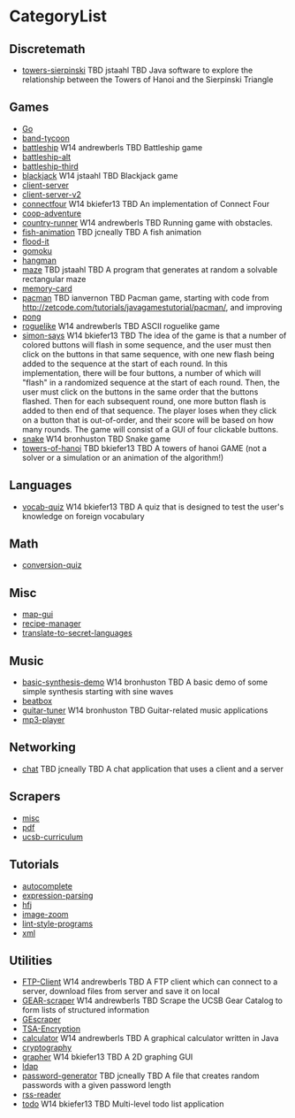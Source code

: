 # CategoryList

## Discretemath
* [towers-sierpinski](https://github.com/UCSB-CS56-Projects/cs56-discretemath-towers-sierpinski)  TBD    jstaahl             TBD Java software to explore the relationship between the Towers of Hanoi and the Sierpinski Triangle 

## Games
* [Go](https://github.com/UCSB-CS56-Projects/cs56-games-Go) 
* [band-tycoon](https://github.com/UCSB-CS56-Projects/cs56-games-band-tycoon) 
* [battleship](https://github.com/UCSB-CS56-Projects/cs56-games-battleship)  W14 andrewberls             TBD Battleship game 
* [battleship-alt](https://github.com/UCSB-CS56-Projects/cs56-games-battleship-alt) 
* [battleship-third](https://github.com/UCSB-CS56-Projects/cs56-games-battleship-third) 
* [blackjack](https://github.com/UCSB-CS56-Projects/cs56-games-blackjack)  W14    jstaahl             TBD Blackjack game 
* [client-server](https://github.com/UCSB-CS56-Projects/cs56-games-client-server) 
* [client-server-v2](https://github.com/UCSB-CS56-Projects/cs56-games-client-server-v2) 
* [connectfour](https://github.com/UCSB-CS56-Projects/cs56-games-connectfour)  W14  bkiefer13             TBD An implementation of Connect Four 
* [coop-adventure](https://github.com/UCSB-CS56-Projects/cs56-games-coop-adventure) 
* [country-runner](https://github.com/UCSB-CS56-Projects/cs56-games-country-runner)  W14 andrewberls             TBD Running game with obstacles. 
* [fish-animation](https://github.com/UCSB-CS56-Projects/cs56-games-fish-animation)  TBD   jcneally             TBD A fish animation 
* [flood-it](https://github.com/UCSB-CS56-Projects/cs56-games-flood-it) 
* [gomoku](https://github.com/UCSB-CS56-Projects/cs56-games-gomoku) 
* [hangman](https://github.com/UCSB-CS56-Projects/cs56-games-hangman) 
* [maze](https://github.com/UCSB-CS56-Projects/cs56-games-maze)  TBD    jstaahl             TBD A program that generates at random a solvable rectangular maze 
* [memory-card](https://github.com/UCSB-CS56-Projects/cs56-games-memory-card) 
* [pacman](https://github.com/UCSB-CS56-Projects/cs56-games-pacman)  TBD  ianvernon             TBD Pacman game, starting with code from http://zetcode.com/tutorials/javagamestutorial/pacman/, and improving 
* [pong](https://github.com/UCSB-CS56-Projects/cs56-games-pong) 
* [roguelike](https://github.com/UCSB-CS56-Projects/cs56-games-roguelike)  W14 andrewberls             TBD ASCII roguelike game 
* [simon-says](https://github.com/UCSB-CS56-Projects/cs56-games-simon-says)   W14  bkiefer13             TBD The idea of the game is that a number of colored buttons will flash in some sequence, and the user must then click on the buttons in that same sequence, with one new flash being added to the sequence at the start of each round.  In this implementation, there will be four buttons, a number of which will "flash" in a randomized sequence at the start of each round. Then, the user must click on the buttons in the same order that the buttons flashed. Then for each subsequent round, one more button flash is added to then end of that sequence. The player loses when they click on a button that is out-of-order, and their score will be based on how many rounds.  The game will consist of a GUI of four clickable buttons.  
* [snake](https://github.com/UCSB-CS56-Projects/cs56-games-snake)  W14 bronhuston             TBD Snake game 
* [towers-of-hanoi](https://github.com/UCSB-CS56-Projects/cs56-games-towers-of-hanoi)  TBD  bkiefer13             TBD A towers of hanoi GAME (not a solver or a simulation or an animation of the algorithm!) 

## Languages
* [vocab-quiz](https://github.com/UCSB-CS56-Projects/cs56-languages-vocab-quiz)  W14  bkiefer13             TBD A quiz that is designed to test the user's knowledge on foreign vocabulary 

## Math
* [conversion-quiz](https://github.com/UCSB-CS56-Projects/cs56-math-conversion-quiz) 

## Misc
* [map-gui](https://github.com/UCSB-CS56-Projects/cs56-misc-map-gui) 
* [recipe-manager](https://github.com/UCSB-CS56-Projects/cs56-misc-recipe-manager) 
* [translate-to-secret-languages](https://github.com/UCSB-CS56-Projects/cs56-misc-translate-to-secret-languages) 

## Music
* [basic-synthesis-demo](https://github.com/UCSB-CS56-Projects/cs56-music-basic-synthesis-demo)  W14 bronhuston             TBD A basic demo of some simple synthesis starting with sine waves 
* [beatbox](https://github.com/UCSB-CS56-Projects/cs56-music-beatbox) 
* [guitar-tuner](https://github.com/UCSB-CS56-Projects/cs56-music-guitar-tuner)  W14 bronhuston             TBD Guitar-related music applications 
* [mp3-player](https://github.com/UCSB-CS56-Projects/cs56-music-mp3-player) 

## Networking
* [chat](https://github.com/UCSB-CS56-Projects/cs56-networking-chat)  TBD   jcneally             TBD A chat application that uses a client and a server 

## Scrapers
* [misc](https://github.com/UCSB-CS56-Projects/cs56-scrapers-misc) 
* [pdf](https://github.com/UCSB-CS56-Projects/cs56-scrapers-pdf) 
* [ucsb-curriculum](https://github.com/UCSB-CS56-Projects/cs56-scrapers-ucsb-curriculum) 

## Tutorials
* [autocomplete](https://github.com/UCSB-CS56-Projects/cs56-tutorials-autocomplete) 
* [expression-parsing](https://github.com/UCSB-CS56-Projects/cs56-tutorials-expression-parsing) 
* [hfj](https://github.com/UCSB-CS56-Projects/cs56-tutorials-hfj) 
* [image-zoom](https://github.com/UCSB-CS56-Projects/cs56-tutorials-image-zoom) 
* [lint-style-programs](https://github.com/UCSB-CS56-Projects/cs56-tutorials-lint-style-programs) 
* [xml](https://github.com/UCSB-CS56-Projects/cs56-tutorials-xml) 

## Utilities
* [FTP-Client](https://github.com/UCSB-CS56-Projects/cs56-utilities-FTP-Client)  W14 andrewberls             TBD A FTP client which can connect to a server, download files from server and save it on local 
* [GEAR-scraper](https://github.com/UCSB-CS56-Projects/cs56-utilities-GEAR-scraper)  W14 andrewberls             TBD Scrape the UCSB Gear Catalog to form lists of structured information 
* [GEscraper](https://github.com/UCSB-CS56-Projects/cs56-utilities-GEscraper) 
* [TSA-Encryption](https://github.com/UCSB-CS56-Projects/cs56-utilities-TSA-Encryption) 
* [calculator](https://github.com/UCSB-CS56-Projects/cs56-utilities-calculator)  W14 andrewberls             TBD A graphical calculator written in Java 
* [cryptography](https://github.com/UCSB-CS56-Projects/cs56-utilities-cryptography) 
* [grapher](https://github.com/UCSB-CS56-Projects/cs56-utilities-grapher)  W14  bkiefer13             TBD A 2D graphing GUI 
* [ldap](https://github.com/UCSB-CS56-Projects/cs56-utilities-ldap) 
* [password-generator](https://github.com/UCSB-CS56-Projects/cs56-utilities-password-generator)  TBD   jcneally             TBD A file that creates random passwords with a given password length 
* [rss-reader](https://github.com/UCSB-CS56-Projects/cs56-utilities-rss-reader) 
* [todo](https://github.com/UCSB-CS56-Projects/cs56-utilities-todo)  W14  bkiefer13             TBD Multi-level todo list application 
